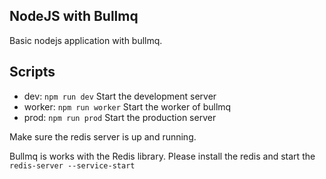 ## NodeJS with Bullmq
Basic nodejs application with bullmq.

## Scripts
- dev: `npm run dev` Start the development server
- worker: `npm run worker` Start the worker of bullmq
- prod: `npm run prod` Start the production server

Make sure the redis server is up and running.

Bullmq is works with the Redis library. Please install the redis and start the `redis-server --service-start`
